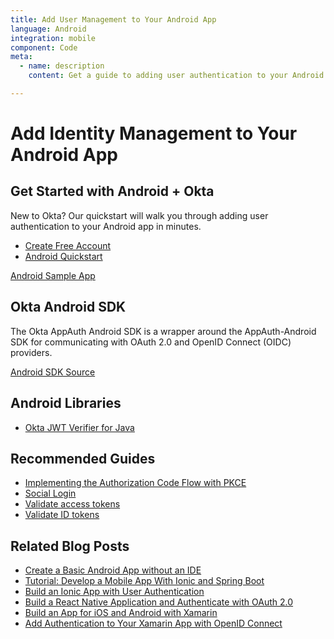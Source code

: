 ```yaml
---
title: Add User Management to Your Android App
language: Android
integration: mobile
component: Code
meta:
  - name: description
    content: Get a guide to adding user authentication to your Android app, and related guides to help complete your project.

---
```


# <i class='icon-48 docsPage code-android'></i> Add Identity Management to Your Android App

## Get Started with Android + Okta

New to Okta? Our quickstart will walk you through adding user authentication to your Android app in minutes.

<ul class='language-ctas'>
	<li>
		<a href='https://developer.okta.com/signup/' class='Button--red' data-proofer-ignore>
			<span>Create Free Account</span>
		</a>
	</li>
	<li>
		<a href='/quickstart/#/android' class='Button--blue' data-proofer-ignore>
			<span>Android Quickstart</span>
		</a>
	</li>
</ul>

<a href='https://github.com/okta/samples-android'>
	<span class='fa fa-github'></span> <span>Android Sample App</span>
</a>

## Okta Android SDK

The Okta AppAuth Android SDK is a wrapper around the AppAuth-Android SDK for communicating with OAuth 2.0 and OpenID Connect (OIDC) providers.

<a href='https://github.com/okta/okta-sdk-appauth-android'>
	<span class='fa fa-github'></span> <span>Android SDK Source</span>
</a>

## Android Libraries

<ul class="language-libraries">
	<li>
		<i class='fa fa-github'></i>
		<a href="https://github.com/okta/okta-jwt-verifier-java">
			<span>Okta JWT Verifier for Java</span>
		</a>
	</li>
</ul>

## Recommended Guides


- [Implementing the Authorization Code Flow with PKCE](/docs/guides/implement-auth-code-pkce/)
- [Social Login](/docs/concepts/social-login/)
- [Validate access tokens](/docs/guides/validate-access-tokens)
- [Validate ID tokens](/docs/guides/validate-id-tokens)

## Related Blog Posts


- [Create a Basic Android App without an IDE](/blog/2018/08/10/basic-android-without-an-ide)
- [Tutorial: Develop a Mobile App With Ionic and Spring Boot](/blog/2017/05/17/develop-a-mobile-app-with-ionic-and-spring-boot)
- [Build an Ionic App with User Authentication](/blog/2017/08/22/build-an-ionic-app-with-user-authentication)
- [Build a React Native Application and Authenticate with OAuth 2.0](/blog/2018/03/16/build-react-native-authentication-oauth-2)
- [Build an App for iOS and Android with Xamarin](/blog/2018/01/10/build-app-for-ios-android-with-xamarin)
- [Add Authentication to Your Xamarin App with OpenID Connect](/blog/2018/05/01/add-authentication-xamarin-openid-connect)

